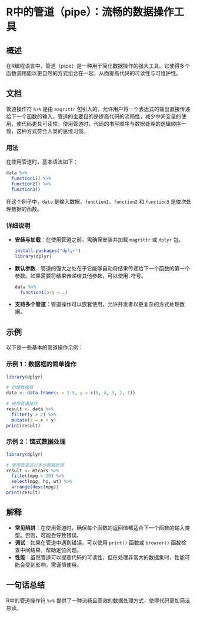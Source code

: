 <!--
Meta Description: # R中的管道（pipe）：流畅的数据操作工具 ## 概述 在R编程语言中，管道（pipe）是一种用于简化数据操作的强大工具。它使得多个函数调用能以更自然的方式组合在一起，从而提高代码的可读性与可维护性。 ## 文档 管道操作符 `%>%` 是由 `magrittr` 包引入的，允许用户将一个表达式...
Meta Keywords: data, dplyr, result, function1, library
-->

# R中的管道（pipe）：流畅的数据操作工具

## 概述
在R编程语言中，管道（pipe）是一种用于简化数据操作的强大工具。它使得多个函数调用能以更自然的方式组合在一起，从而提高代码的可读性与可维护性。

## 文档
管道操作符 `%>%` 是由 `magrittr` 包引入的，允许用户将一个表达式的输出直接传递给下一个函数的输入。管道的主要目的是提高代码的流畅性，减少中间变量的使用，使代码更具可读性。使用管道时，代码的书写顺序与数据处理的逻辑顺序一致，这种方式符合人类的思维习惯。

### 用法
在使用管道时，基本语法如下：
```R
data %>%
  function1() %>%
  function2() %>%
  function3()
```
在这个例子中，`data` 是输入数据，`function1`、`function2` 和 `function3` 是依次处理数据的函数。

### 详细说明
- **安装与加载**：在使用管道之前，需确保安装并加载 `magrittr` 或 `dplyr` 包。
  ```R
  install.packages("dplyr")
  library(dplyr)
  ```
- **默认参数**：管道的强大之处在于它能够自动将结果传递给下一个函数的第一个参数。如果需要将结果传递给其他参数，可以使用`.`符号。
  ```R
  data %>%
    function1(arg = .)
  ```
- **支持多个管道**：管道操作可以嵌套使用，允许开发者以更复杂的方式处理数据。

## 示例
以下是一些基本的管道操作示例：

### 示例 1：数据框的简单操作
```R
library(dplyr)

# 创建数据框
data <- data.frame(x = 1:5, y = c(5, 4, 3, 2, 1))

# 使用管道操作
result <- data %>%
  filter(y > 2) %>%
  mutate(z = x + y)
print(result)
```

### 示例 2：链式数据处理
```R
library(dplyr)

# 使用管道进行多步数据处理
result <- mtcars %>%
  filter(mpg > 20) %>%
  select(mpg, hp, wt) %>%
  arrange(desc(mpg))
print(result)
```

## 解释
- **常见陷阱**：在使用管道时，确保每个函数的返回值都适合下一个函数的输入类型。否则，可能会导致错误。
- **调试**：如果在管道中遇到错误，可以使用 `print()` 函数或 `browser()` 函数检查中间结果，帮助定位问题。
- **性能**：虽然管道可以提高代码的可读性，但在处理非常大的数据集时，性能可能会受到影响，需谨慎使用。

## 一句话总结
R中的管道操作符 `%>%` 提供了一种流畅且高效的数据处理方式，使得代码更加简洁易读。